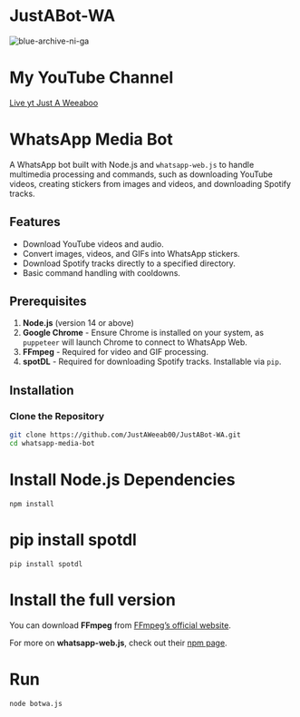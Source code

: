 # JustABot-WA

![blue-archive-ni-ga](https://github.com/user-attachments/assets/3106fe84-b505-4c46-a4af-6388e32a0605)

# My YouTube Channel
[Live yt Just A Weeaboo](https://www.youtube.com/@JustAWeeaboo)


# WhatsApp Media Bot

A WhatsApp bot built with Node.js and `whatsapp-web.js` to handle multimedia processing and commands, such as downloading YouTube videos, creating stickers from images and videos, and downloading Spotify tracks.

## Features
- Download YouTube videos and audio.
- Convert images, videos, and GIFs into WhatsApp stickers.
- Download Spotify tracks directly to a specified directory.
- Basic command handling with cooldowns.

## Prerequisites

1. **Node.js** (version 14 or above)
2. **Google Chrome** - Ensure Chrome is installed on your system, as `puppeteer` will launch Chrome to connect to WhatsApp Web.
3. **FFmpeg** - Required for video and GIF processing.
4. **spotDL** - Required for downloading Spotify tracks. Installable via `pip`.

## Installation

### Clone the Repository

```bash
git clone https://github.com/JustAWeeab00/JustABot-WA.git
cd whatsapp-media-bot
```
# Install Node.js Dependencies
```
npm install
```
# pip install spotdl
```
pip install spotdl
```
# Install the full version

You can download **FFmpeg** from [FFmpeg’s official website](https://ffmpeg.org/download.html).

For more on **whatsapp-web.js**, check out their [npm page](https://www.npmjs.com/package/whatsapp-web.js).


# Run
```
node botwa.js
```
